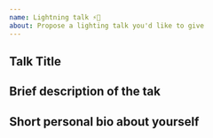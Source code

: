 ```yaml
---
name: Lightning talk ⚡️🎤
about: Propose a lighting talk you'd like to give
---
```


<!-- Please search existing issues to avoid creating duplicates. -->

## Talk Title

## Brief description of the tak

## Short personal bio about yourself